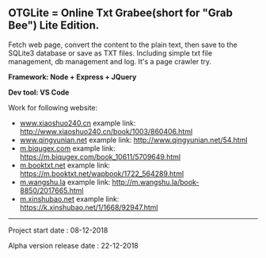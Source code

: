 ## OTGLite = Online Txt Grabee(short for "Grab Bee") Lite Edition.

Fetch web page, convert the content to the plain text, then save to the SQLite3 database or save as TXT files. Including simple txt file management, db management and log. It's a page crawler try.

__Framework: Node + Express + JQuery__

__Dev tool: VS Code__

Work for following website:
- www.xiaoshuo240.cn	example link: http://www.xiaoshuo240.cn/book/1003/860406.html
- www.qingyunian.net	example link: http://www.qingyunian.net/54.html
- [m.biqugex.com](m.biqugex.com)	example link: https://m.biqugex.com/book_10611/5709649.html
- [m.booktxt.net](m.booktxt.net)	example link: https://m.booktxt.net/wapbook/1722_564289.html
- [m.wangshu.la](m.wangshu.la)	example link: http://m.wangshu.la/book-8850/2017665.html
- [m.xinshubao.net](m.xinshubao.net)	example link: https://k.xinshubao.net/1/1668/92947.html

***
Project start date : 08-12-2018

Alpha version release date : 22-12-2018
